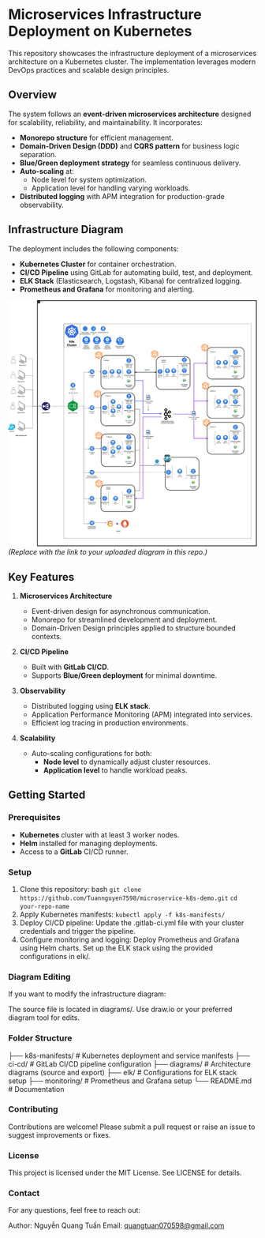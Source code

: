# Microservices Infrastructure Deployment on Kubernetes

This repository showcases the infrastructure deployment of a microservices architecture on a Kubernetes cluster. The implementation leverages modern DevOps practices and scalable design principles.

## **Overview**

The system follows an **event-driven microservices architecture** designed for scalability, reliability, and maintainability. It incorporates:

- **Monorepo structure** for efficient management.
- **Domain-Driven Design (DDD)** and **CQRS pattern** for business logic separation.
- **Blue/Green deployment strategy** for seamless continuous delivery.
- **Auto-scaling** at:
  - Node level for system optimization.
  - Application level for handling varying workloads.
- **Distributed logging** with APM integration for production-grade observability.

## **Infrastructure Diagram**

The deployment includes the following components:
- **Kubernetes Cluster** for container orchestration.
- **CI/CD Pipeline** using GitLab for automating build, test, and deployment.
- **ELK Stack** (Elasticsearch, Logstash, Kibana) for centralized logging.
- **Prometheus and Grafana** for monitoring and alerting.

![Infrastructure Diagram](diagram.png)  
*(Replace with the link to your uploaded diagram in this repo.)*

## **Key Features**

1. **Microservices Architecture**
   - Event-driven design for asynchronous communication.
   - Monorepo for streamlined development and deployment.
   - Domain-Driven Design principles applied to structure bounded contexts.

2. **CI/CD Pipeline**
   - Built with **GitLab CI/CD**.
   - Supports **Blue/Green deployment** for minimal downtime.

3. **Observability**
   - Distributed logging using **ELK stack**.
   - Application Performance Monitoring (APM) integrated into services.
   - Efficient log tracing in production environments.

4. **Scalability**
   - Auto-scaling configurations for both:
     - **Node level** to dynamically adjust cluster resources.
     - **Application level** to handle workload peaks.

## **Getting Started**

### Prerequisites

- **Kubernetes** cluster with at least 3 worker nodes.
- **Helm** installed for managing deployments.
- Access to a **GitLab** CI/CD runner.

### Setup

1. Clone this repository:
   bash
   `git clone https://github.com/Tuannguyen7598/microservice-k8s-demo.git`
   `cd your-repo-name`
2. Apply Kubernetes manifests:
   `kubectl apply -f k8s-manifests/`
3. Deploy CI/CD pipeline: Update the .gitlab-ci.yml file with your cluster credentials and trigger the pipeline.
4. Configure monitoring and logging:
   Deploy Prometheus and Grafana using Helm charts.
   Set up the ELK stack using the provided configurations in elk/.
### Diagram Editing
If you want to modify the infrastructure diagram:

The source file is located in diagrams/. Use draw.io or your preferred diagram tool for edits.

### Folder Structure
├── k8s-manifests/         # Kubernetes deployment and service manifests
├── ci-cd/                 # GitLab CI/CD pipeline configuration
├── diagrams/              # Architecture diagrams (source and export)
├── elk/                   # Configurations for ELK stack setup
├── monitoring/            # Prometheus and Grafana setup
└── README.md              # Documentation

### Contributing

Contributions are welcome! Please submit a pull request or raise an issue to suggest improvements or fixes.


### License
This project is licensed under the MIT License. See LICENSE for details.

### Contact
For any questions, feel free to reach out:

Author: Nguyễn Quang Tuấn
Email: quangtuan070598@gmail.com
